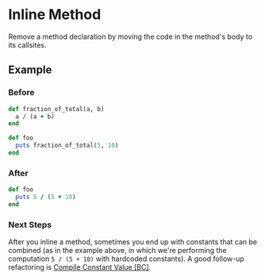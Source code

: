 # Inline Method

Remove a method declaration by moving the code in the
method's body to its callsites.

## Example

### Before

```ruby
def fraction_of_total(a, b)
  a / (a + b)
end

def foo
  puts fraction_of_total(5, 10)
end
```

### After

```ruby
def foo
  puts 5 / (5 + 10)
end
```

### Next Steps

After you inline a method, sometimes you end up with
constants that can be combined (as in the example above, in
which we're performing the computation `5 / (5 + 10)` with
hardcoded constants). A good follow-up refactoring is
[Compile Constant Value [BC]](compile-constant-value.md).
